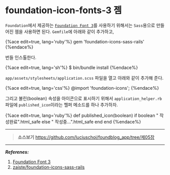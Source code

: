 # foundation-icon-fonts-3 젬

`Foundation`에서 제공하는 [`Foundation Font 3`](http://zurb.com/playground/foundation-icon-fonts-3)를 사용하기 위해서는 `Sass`용으로 만들어진 젬을 사용하면 된다. `Gemfile`에 아래와 같이 추가하고,

{%ace edit=true, lang='ruby'%}
gem 'foundation-icons-sass-rails'
{%endace%}

번들 인스톨한다.

{%ace edit=true, lang='sh'%}
$ bin/bundle install
{%endace%}

`app/assets/stylesheets/application.scss` 파일을 열고 아래와 같이 추가해 준다.

{%ace edit=true, lang='css'%}
@import 'foundation-icons';
{%endace%}

그리고 불린(boolean) 속성을 아이콘으로 표시하기 위해서 `application_helper.rb` 파일에 `published_icon`이라는 헬퍼 메소드를 하나 추가하자.

{%ace edit=true, lang='ruby'%}
def published_icon(boolean)
  if boolean
    "<i class='fi-check'></i> 작성완료".html_safe
  else
    "<i class='fi-pencil'></i> 작성중...".html_safe
  end
end
{%endace%}


---

> **소스보기** https://github.com/luciuschoi/foundblog_app/tree/제05장

---

_**Referenes:**_

1. [Foundation Font 3](http://zurb.com/playground/foundation-icon-fonts-3)
2. [zaiste/foundation-icons-sass-rails](https://github.com/zaiste/foundation-icons-sass-rails)